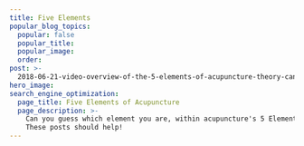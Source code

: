 ```yaml
---
title: Five Elements
popular_blog_topics:
  popular: false
  popular_title:
  popular_image:
  order:
post: >-
  2018-06-21-video-overview-of-the-5-elements-of-acupuncture-theory-can-you-guess-your-elemental-type
hero_image:
search_engine_optimization:
  page_title: Five Elements of Acupuncture
  page_description: >-
    Can you guess which element you are, within acupuncture's 5 Element theory?
    These posts should help!
---
```


